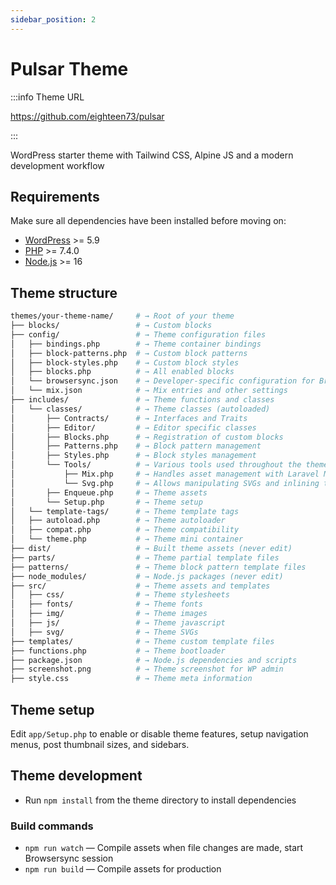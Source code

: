 ```yaml
---
sidebar_position: 2
---
```


# Pulsar Theme

:::info Theme URL

https://github.com/eighteen73/pulsar

:::

WordPress starter theme with Tailwind CSS, Alpine JS and a modern development workflow

## Requirements

Make sure all dependencies have been installed before moving on:

- [WordPress](https://wordpress.org/) >= 5.9
- [PHP](https://secure.php.net/manual/en/install.php) >= 7.4.0
- [Node.js](http://nodejs.org/) >= 16

## Theme structure

```sh
themes/your-theme-name/     # → Root of your theme
├── blocks/                 # → Custom blocks
├── config/                 # → Theme configuration files
│   ├── bindings.php        # → Theme container bindings
│   ├── block-patterns.php  # → Custom block patterns
│   ├── block-styles.php    # → Custom block styles
│   ├── blocks.php          # → All enabled blocks
│   └── browsersync.json    # → Developer-specific configuration for BrowserSync (if wanted)
│   └── mix.json            # → Mix entries and other settings
├── includes/               # → Theme functions and classes
│   └── classes/            # → Theme classes (autoloaded)
│       ├── Contracts/      # → Interfaces and Traits
│       ├── Editor/         # → Editor specific classes
│       ├── Blocks.php      # → Registration of custom blocks
│       ├── Patterns.php    # → Block pattern management
│       ├── Styles.php      # → Block styles management
│       └── Tools/          # → Various tools used throughout the theme
│           ├── Mix.php     # → Handles asset management with Laravel Mix
│           └── Svg.php     # → Allows manipulating SVGs and inlining them
│       ├── Enqueue.php     # → Theme assets
│       └── Setup.php       # → Theme setup
│   └── template-tags/      # → Theme template tags
│   ├── autoload.php        # → Theme autoloader
│   ├── compat.php          # → Theme compatibility
│   └── theme.php           # → Theme mini container
├── dist/                   # → Built theme assets (never edit)
├── parts/                  # → Theme partial template files
├── patterns/               # → Theme block pattern template files
├── node_modules/           # → Node.js packages (never edit)
├── src/                    # → Theme assets and templates
│   ├── css/                # → Theme stylesheets
│   ├── fonts/              # → Theme fonts
│   ├── img/                # → Theme images
│   ├── js/                 # → Theme javascript
│   ├── svg/                # → Theme SVGs
├── templates/              # → Theme custom template files
├── functions.php           # → Theme bootloader
├── package.json            # → Node.js dependencies and scripts
├── screenshot.png          # → Theme screenshot for WP admin
├── style.css               # → Theme meta information
```

## Theme setup

Edit `app/Setup.php` to enable or disable theme features, setup navigation menus, post thumbnail sizes, and sidebars.

## Theme development

- Run `npm install` from the theme directory to install dependencies

### Build commands

- `npm run watch` — Compile assets when file changes are made, start Browsersync session
- `npm run build` — Compile assets for production

